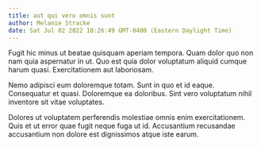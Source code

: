 ```yaml
---
title: aut qui vero omnis sunt
author: Melanie Stracke
date: Sat Jul 02 2022 18:26:49 GMT-0400 (Eastern Daylight Time)
---
```

Fugit hic minus ut beatae quisquam aperiam tempora. Quam dolor quo non nam quia aspernatur in ut. Quo est quia dolor voluptatum aliquid cumque harum quasi. Exercitationem aut laboriosam.

 Nemo adipisci eum doloremque totam. Sunt in quo et id eaque. Consequatur et quasi. Doloremque ea doloribus. Sint vero voluptatum nihil inventore sit vitae voluptates.

 Dolores ut voluptatem perferendis molestiae omnis enim exercitationem. Quis et ut error quae fugit neque fuga ut id. Accusantium recusandae accusantium non dolore est dignissimos atque iste earum.